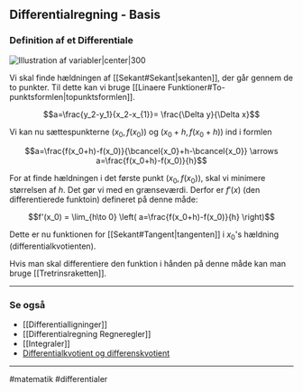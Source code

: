 ## Differentialregning - Basis

### Definition af et Differentiale

![Illustration af variabler|center|300](https://external-content.duckduckgo.com/iu/?u=http%3A%2F%2Fwww.webmatematik.dk%2FOldsite%2Fmedia%2F34490424%2F2-38.png&f=1&nofb=1)

Vi skal finde hældningen af [[Sekant#Sekant|sekanten]], der går gennem de to punkter. Til dette kan vi bruge [[Linaere Funktioner#To-punktsformlen|topunktsformlen]].

$$a=\frac{y_2-y_1}{x_2-x_{1}}= \frac{\Delta y}{\Delta x}$$

Vi kan nu sættespunkterne $(x_0,f(x_0))$ og $(x_0+h,f(x_0+h))$ ind i formlen

$$a=\frac{f(x_0+h)-f(x_0)}{\bcancel{x_0}+h-\bcancel{x_0}} \arrows a=\frac{f(x_0+h)-f(x_0)}{h}$$

For at finde hældningen i det første punkt $(x_0,f(x_0))$, skal vi minimere størrelsen af $h$. Det gør vi med en grænseværdi. Derfor er $f'(x)$ (den differentierede funktoin) defineret på denne måde:

$$f'(x_0) = 
\lim_{h\to 0} \left(  a=\frac{f(x_0+h)-f(x_0)}{h} \right)$$

Dette er nu funktionen for [[Sekant#Tangent|tangenten]] i $x_0$'s hældning (differentialkvotienten).

Hvis man skal differentiere den funktion i hånden på denne måde kan man bruge [[Tretrinsraketten]].




---




### Se også
- [[Differentialligninger]]
- [[Differentialregning Regneregler]]
- [[Integraler]]
- [Differentialkvotient og differenskvotient](https://www.webmatematik.dk/lektioner/matematik-b/differentialregning/differenskvotient-og-differentialkvotient)

---
#matematik #differentialer
